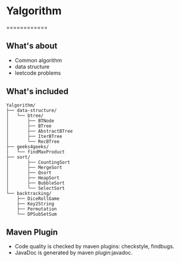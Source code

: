 <!--hihihi-->
# Yalgorithm
============
## What's about
- Common algorithm
- data structure
- leetcode problems

## What's included
```
Yalgorithm/
├── data-structure/
│   └── btree/
│       ├── BTNode
│       ├── BTree
│       ├── AbstractBTree
│       ├── IterBTree
│       └── RecBTree
├── geeks4geeks/
│   └── findMaxProduct
├── sort/
│       ├── CountingSort
│       ├── MergeSort
│       ├── Qsort
│       ├── HeapSort
│       ├── BubbleSort
│       └── SelectSort
└── backtracking/
    ├── DiceRollGame
    ├── Key2String
    ├── Permutation
    └── DPSubSetSum
```
## Maven Plugin
- Code quality is checked by maven plugins: checkstyle, findbugs.
- JavaDoc is generated by maven plugin:javadoc.
